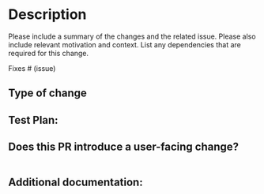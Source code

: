<!--  Thanks for sending a pull request!  Here are some tips for you:

1. If this is your first time, please read our contributor guidelines: https://github.com/pixie-io/pixie/blob/main/CONTRIBUTING.md and https://github.com/pixie-io/pixie/blob/main/DEVELOPMENT.md.
-->
# Description

Please include a summary of the changes and the related issue. Please also include relevant motivation and context. List any dependencies that are required for this change.


<!--
*Automatically closes linked issue when PR is merged.
Usage: `Fixes #<issue number>`, or `Fixes (paste link of issue)`.
_If PR is about `failing-tests or flakes`, please post the related issues/tests in a comment and do not use `Fixes`_*
-->
Fixes # (issue)


## Type of change

<!--
Add one of the following kinds:
/kind bug
/kind cleanup
/kind documentation
/kind feature

Optionally add one or more of the following kinds if applicable:
/kind api-change
/kind deprecation
/kind failing-test
/kind flake
/kind regression
-->

## Test Plan:
<!--
For stylistic change that don't require tests or enhancements write: N/A.
-->

## Does this PR introduce a user-facing change?
<!--
If no, just write "NONE" in the release-note block below.
If yes, a release note is required:
Enter your extended release note in the block below. If the PR requires additional action from users switching to the new release, include the string "action required".

-->
```release-note

```

## Additional documentation:

<!--
This section can be blank if this pull request does not require a release note.

When adding links which point to resources within git repositories (px-docs, etc), please reference a specific commit and avoid
linking directly to the master branch. This ensures that links reference a
specific point in time, rather than a document that may change over time.

See here for guidance on getting permanent links to files: https://help.github.com/en/articles/getting-permanent-links-to-files

Please use the following format for linking documentation:
- [px/docs]: <link>
- [px/website]: <link>
-->
```docs

```
